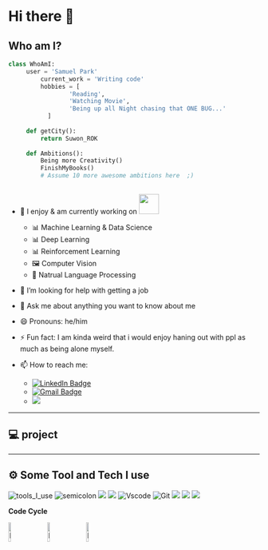 # Hi there 👋

 ## Who am I?
 ```python
 class WhoAmI:
 	  user = 'Samuel Park'
		  current_work = 'Writing code'
		  hobbies = [
				  'Reading',
				  'Watching Movie',
			  	  'Being up all Night chasing that ONE BUG...'
			]
	
	  def getCity():
		  return Suwon_ROK
	
	  def Ambitions():
		  Being more Creativity()
		  FinishMyBooks()
		  # Assume 10 more awesome ambitions here  ;)
	
 ```

- 🔭 I enjoy & am currently working on <img src="https://media.giphy.com/media/WUlplcMpOCEmTGBtBW/giphy.gif" width="40"> 
  - 📊 Machine Learning & Data Science
  - 📊 Deep Learning
  - 📊 Reinforcement Learning
  - 🖼 Computer Vision
  - 📝 Natrual Language Processing
- 🤔 I’m looking for help with getting a job
- 💬 Ask me about anything you want to know about me
- 😄 Pronouns: he/him
- ⚡ Fun fact: I am kinda weird that i would enjoy haning out with ppl as much as being alone myself.

- 📫 How to reach me:
	- [![LinkedIn Badge](http://img.shields.io/badge/-LinkedIn-0072b1?style=flat&logo=linkedin&link=https://www.linkedin.com/in/samuel-park-2b8262279/)](https://www.linkedin.com/in/samuel-park-2b8262279/)
	- [![Gmail Badge](https://img.shields.io/badge/-tkandpf9914@gmail.com-c14438?style=flat-square&logo=Gmail&logoColor=white&link=mailto:tkandpf9914@gmail.com)](mailto:tkandpf@gmail.com)
	- <a href="mailto:tkandpf9914@gmail.com" target="_blank"><img src="https://img.shields.io/badge/Gmail-EA4335?style=flat-square&logoGmail&logoColor=white" ></a>

---
## 💻  project

---
<!--
### 여기에 추후 포트폴리오 리포지토리들 아례 예시처럼 넣으면 된다.
[보이는 이름](링크)
-->


## ⚙️ Some Tool and Tech I use
![tools_I_use](https://img.shields.io/badge/-%F0%9F%9A%80%20Tools%20I%20use-orange)
![semicolon](https://img.shields.io/badge/-%3A-orange)
<img src="https://img.shields.io/badge/MySQL-4479A1?style=flat-square&logo=MySQL&logoColor=white"/> <!-- MySQL -->
<img src="https://img.shields.io/badge/Python-3776AB?style=flat-square&logo=Python&logoColor=white"/> <!-- python -->
![Vscode](https://img.shields.io/badge/Visual_Studio_Code-0078D4?style=flat&logo=visual%20studio%20code&logoColor=white)
![Git](https://img.shields.io/badge/GIT-E44C30?style=flat&logo=git&logoColor=white)
<img src="https://img.shields.io/badge/GitHub-181717?style=flat-square&logo=GitHub&logoColor=white"/> <!-- github -->
<img src="https://img.shields.io/badge/Linux-FCC624?style=flat-square&logo=linux&logoColor=black"/>   <!-- Linux -->
<img src="https://img.shields.io/badge/Ubuntu-E95420?style=flat-square&logo=Ubuntu&logoColor=white"/>  <!-- ubuntu -->

**Code Cycle**

<img src="https://raw.githubusercontent.com/Tarikul-Islam-Anik/Animated-Fluent-Emojis/master/Emojis/Smilies/Face%20with%20Spiral%20Eyes.png" width="10%" alt="Broken system!"/> &nbsp;&nbsp;&nbsp;&nbsp;&nbsp; 
<img src="https://raw.githubusercontent.com/Tarikul-Islam-Anik/Animated-Fluent-Emojis/master/Emojis/Smilies/Relieved%20Face.png" width="10%" alt="It's working!"/> &nbsp;&nbsp;&nbsp;&nbsp;&nbsp;
<img src="https://raw.githubusercontent.com/Tarikul-Islam-Anik/Animated-Fluent-Emojis/master/Emojis/Smilies/Astonished%20Face.png" width="10%" alt="It's working but you don't know how!"/>

<!--
**ahfmrptEkd/ahfmrptEkd** is a ✨ _special_ ✨ repository because its `README.md` (this file) appears on your GitHub profile.

Here are some ideas to get you started:

- 🔭 I’m currently working on ...
- 🌱 I’m currently learning ...
- 👯 I’m looking to collaborate on ...
- 🤔 I’m looking for help with ...
- 💬 Ask me about ...
- 📫 How to reach me: ...
- 😄 Pronouns: ...
- ⚡ Fun fact: ...
-->
